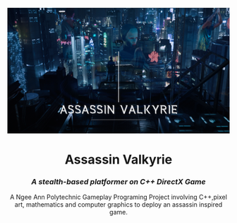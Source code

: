 <p align="center">
  <a href="https://getbootstrap.com/">
      <img src="https://github.com/ooawagaeri/AssassinValkyrie/blob/main/README%20Resources/Poster.png?raw=true">
  </a>
</p>
<h1 align="center">Assassin Valkyrie</h1>
<h3 align="center"><i>A stealth-based platformer on C++ DirectX Game</i></h3>
<p align="center">
A Ngee Ann Polytechnic Gameplay Programing Project involving C++,pixel art, mathematics and  computer graphics to deploy an assassin inspired game.
<br>
<br>
